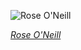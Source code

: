 
![Rose O'Neill](https://upload.wikimedia.org/wikipedia/commons/thumb/6/62/Rose_O%27Neill_-_When_We_All_Believe_%28Santa_Claus_and_children_illustration_from_the_1903_December_2_issue_of_Puck%29.jpg/825px-Rose_O%27Neill_-_When_We_All_Believe_%28Santa_Claus_and_children_illustration_from_the_1903_December_2_issue_of_Puck%29.jpg)

*[Rose O'Neill](https://wikipedia.org/wiki/File:Rose_O%27Neill_-_When_We_All_Believe_(Santa_Claus_and_children_illustration_from_the_1903_December_2_issue_of_Puck).jpg)*
